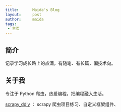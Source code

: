 ```yaml
---
title:      Maida's Blog
layout:     post
author:     maida
tags:
 - 主页
---
```



## 简介
记录学习成长路上的点滴，有随笔、有长篇，偏技术向。

## 关于我
专注于 Python 爬虫，热爱编程，把编程融入生活。

[scrapy_ddiy](https://github.com/LZC6244/scrapy_ddiy) ： scrapy 爬虫项目练习、自定义框架组件、 